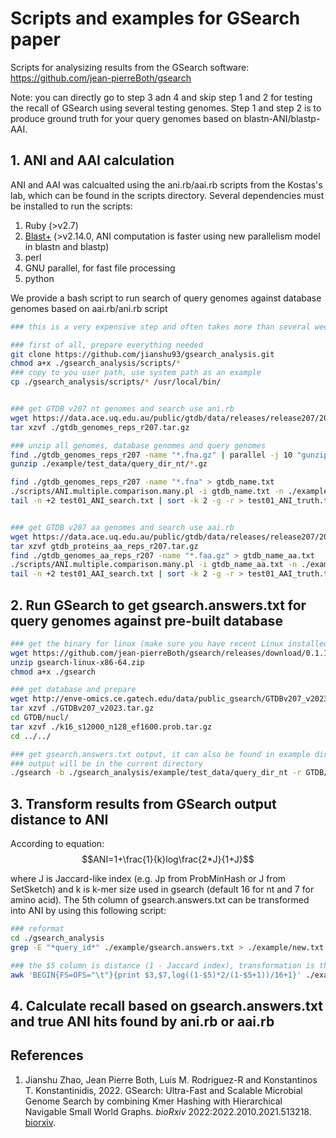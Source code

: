 # Scripts and examples for GSearch paper
Scripts for analysizing results from the GSearch software: https://github.com/jean-pierreBoth/gsearch

Note: you can directly go to step 3 adn 4 and skip step 1 and 2 for testing the recall of GSearch using several testing genomes. Step 1 and step 2 is to produce ground truth for your query genomes based on blastn-ANI/blastp-AAI.

## 1. ANI and AAI calculation
ANI and AAI was calcualted using the ani.rb/aai.rb scripts from the Kostas's lab, which can be found in the scripts directory. Several dependencies must be installed to run the scripts:
1. Ruby (>v2.7)
2. [Blast+](https://ftp.ncbi.nlm.nih.gov/blast/executables/LATEST/) (>v2.14.0, ANI computation is faster using new parallelism model in blastn and blastp)
3. perl
4. GNU parallel, for fast file processing
5. python

We provide a bash script to run search of query genomes against database genomes based on aai.rb/ani.rb script
```bash
### this is a very expensive step and often takes more than several weeks even on a decent computer cluster for running one genome against all GTDB v207 (65,703 genomes). Thus we also provide the top 20 truth from the output of this step (truth_test.txt) in the example directory for testing purposes.

### first of all, prepare everything needed
git clone https://github.com/jianshu93/gsearch_analysis.git
chmod a+x ./gsearch_analysis/scripts/*
### copy to you user path, use system path as an example
cp ./gsearch_analysis/scripts/* /usr/local/bin/


### get GTDB v207 nt genomes and search use ani.rb
wget https://data.ace.uq.edu.au/public/gtdb/data/releases/release207/207.0/genomic_files_reps/gtdb_genomes_reps_r207.tar.gz
tar xzvf ./gtdb_genomes_reps_r207.tar.gz

### unzip all genomes, database genomes and query genomes
find ./gtdb_genomes_reps_r207 -name "*.fna.gz" | parallel -j 10 "gunzip {}"
gunzip ./example/test_data/query_dir_nt/*.gz

find ./gtdb_genomes_reps_r207 -name "*.fna" > gtdb_name.txt
./scripts/ANI.multiple.comparison.many.pl -i gtdb_name.txt -n ./example/test_data/query_dir_nt/test01.fasta -o test01_ANI_search.txt
tail -n +2 test01_ANI_search.txt | sort -k 2 -g -r > test01_ANI_truth.txt


### get GTDB v207 aa genomes and search use aai.rb
wget https://data.ace.uq.edu.au/public/gtdb/data/releases/release207/207.0/genomic_files_reps/gtdb_proteins_aa_reps_r207.tar.gz
tar xzvf gtdb_proteins_aa_reps_r207.tar.gz
find ./gtdb_genomes_aa_reps_r207 -name "*.faa.gz" > gtdb_name_aa.txt
./scripts/ANI.multiple.comparison.many.pl -i gtdb_name_aa.txt -n ./example/test_data/query_dir_aa/test01.faa.gz -o test01_AAI_search.txt
tail -n +2 test01_AAI_search.txt | sort -k 2 -g -r > test01_AAI_truth.txt
```

## 2. Run GSearch to get gsearch.answers.txt for query genomes against pre-built database
```bash
### get the binary for linux (make sure you have recent Linux installed with GCC, e.g., Ubuntu 18.0.4 or above)
wget https://github.com/jean-pierreBoth/gsearch/releases/download/0.1.1/gsearch-linux-x86-64.zip --no-check-certificate
unzip gsearch-linux-x86-64.zip
chmod a+x ./gsearch

### get database and prepare
wget http://enve-omics.ce.gatech.edu/data/public_gsearch/GTDBv207_v2023.tar.gz
tar xzvf ./GTDBv207_v2023.tar.gz
cd GTDB/nucl/
tar xzvf ./k16_s12000_n128_ef1600.prob.tar.gz
cd ../../

### get gsearch.answers.txt output, it can also be found in example directory
### output will be in the current directory
./gsearch -b ./gsearch_analysis/example/test_data/query_dir_nt -r GTDB/nucl/k16_s12000_n128_ef1600_canonical -n 50
```
## 3. Transform results from GSearch output distance to ANI
According to equation:
$$ANI=1+\frac{1}{k}log\frac{2*J}{1+J}$$

where J is Jaccard-like index (e.g. Jp from ProbMinHash or J from SetSketch) and k is k-mer size used in gsearch (default 16 for nt and 7 for amino acid). The 5th column of gsearch.answers.txt can be transformed into ANI by using this following script:

```bash
### reformat
cd ./gsearch_analysis
grep -E "*query_id*" ./example/gsearch.answers.txt > ./example/new.txt

### the $5 column is distance (1 - Jaccard index), transformation is the aove mentioned equation. Output is query name, subject name and ANI
awk 'BEGIN{FS=OFS="\t"}{print $3,$7,log((1-$5)*2/(1-$5+1))/16+1}' ./example/new.txt > ./example/ani.txt

```

## 4. Calculate recall based on gsearch.answers.txt and true ANI hits found by ani.rb or aai.rb



## References

1. Jianshu Zhao, Jean Pierre Both, Luis M. Rodriguez-R and Konstantinos T. Konstantinidis, 2022. GSearch: Ultra-Fast and Scalable Microbial Genome Search by combining Kmer Hashing with Hierarchical Navigable Small World Graphs. *bioRxiv* 2022:2022.2010.2021.513218. [biorxiv](https://www.biorxiv.org/content/10.1101/2022.10.21.513218v2).